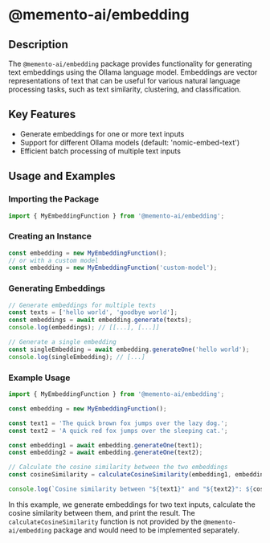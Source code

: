 # @memento-ai/embedding
## Description
The `@memento-ai/embedding` package provides functionality for generating text embeddings using the Ollama language model. Embeddings are vector representations of text that can be useful for various natural language processing tasks, such as text similarity, clustering, and classification.
## Key Features
- Generate embeddings for one or more text inputs
- Support for different Ollama models (default: 'nomic-embed-text')
- Efficient batch processing of multiple text inputs
## Usage and Examples
### Importing the Package
```typescript
import { MyEmbeddingFunction } from '@memento-ai/embedding';
```
### Creating an Instance
```typescript
const embedding = new MyEmbeddingFunction();
// or with a custom model
const embedding = new MyEmbeddingFunction('custom-model');
```
### Generating Embeddings
```typescript
// Generate embeddings for multiple texts
const texts = ['hello world', 'goodbye world'];
const embeddings = await embedding.generate(texts);
console.log(embeddings); // [[...], [...]]

// Generate a single embedding
const singleEmbedding = await embedding.generateOne('hello world');
console.log(singleEmbedding); // [...]
```
### Example Usage
```typescript
import { MyEmbeddingFunction } from '@memento-ai/embedding';

const embedding = new MyEmbeddingFunction();

const text1 = 'The quick brown fox jumps over the lazy dog.';
const text2 = 'A quick red fox jumps over the sleeping cat.';

const embedding1 = await embedding.generateOne(text1);
const embedding2 = await embedding.generateOne(text2);

// Calculate the cosine similarity between the two embeddings
const cosineSimilarity = calculateCosineSimilarity(embedding1, embedding2);

console.log(`Cosine similarity between "${text1}" and "${text2}": ${cosineSimilarity}`);
```

In this example, we generate embeddings for two text inputs, calculate the cosine similarity between them, and print the result. The `calculateCosineSimilarity` function is not provided by the `@memento-ai/embedding` package and would need to be implemented separately.
